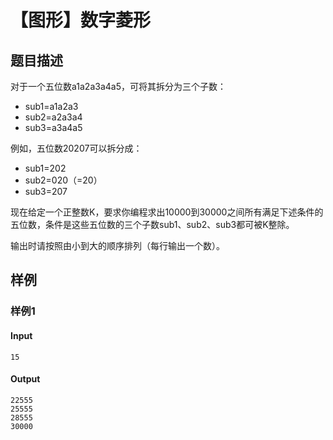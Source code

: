 # 【图形】数字菱形

## 题目描述

对于一个五位数a1a2a3a4a5，可将其拆分为三个子数：

- sub1=a1a2a3
- sub2=a2a3a4
- sub3=a3a4a5

例如，五位数20207可以拆分成：

- sub1=202
- sub2=020（=20）
- sub3=207

现在给定一个正整数K，要求你编程求出10000到30000之间所有满足下述条件的五位数，条件是这些五位数的三个子数sub1、sub2、sub3都可被K整除。

输出时请按照由小到大的顺序排列（每行输出一个数）。

## 样例

### 样例1

#### Input

```
15
```

#### Output

```
22555
25555
28555
30000
```

